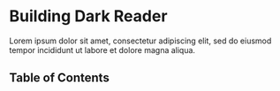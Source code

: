# Building Dark Reader

Lorem ipsum dolor sit amet, consectetur adipiscing elit, sed do eiusmod tempor incididunt ut labore et dolore magna aliqua.

## Table of Contents
